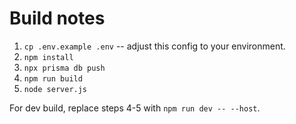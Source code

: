 # Build notes

1. `cp .env.example .env` -- adjust this config to your environment.
2. `npm install`
3. `npx prisma db push`
4. `npm run build`
5. `node server.js`

For dev build, replace steps 4-5 with `npm run dev -- --host`.
